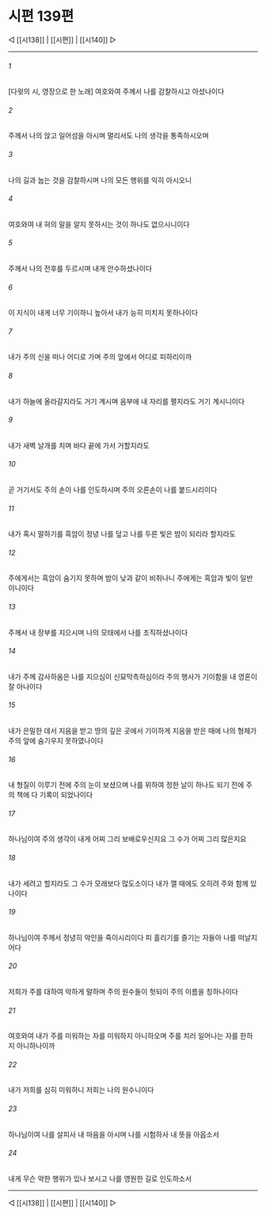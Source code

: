 ﻿# 시편 139편

◁ [[시138]] | [[시편]] | [[시140]] ▷
***

###### 1
[다윗의 시, 영장으로 한 노래] 여호와여 주께서 나를 감찰하시고 아셨나이다

###### 2
주께서 나의 앉고 일어섬을 아시며 멀리서도 나의 생각을 통족하시오며

###### 3
나의 길과 눕는 것을 감찰하시며 나의 모든 행위를 익히 아시오니

###### 4
여호와여 내 혀의 말을 알지 못하시는 것이 하나도 없으시니이다

###### 5
주께서 나의 전후를 두르시며 내게 안수하셨나이다

###### 6
이 지식이 내게 너무 기이하니 높아서 내가 능히 미치지 못하나이다

###### 7
내가 주의 신을 떠나 어디로 가며 주의 앞에서 어디로 피하리이까

###### 8
내가 하늘에 올라갈지라도 거기 계시며 음부에 내 자리를 펼지라도 거기 계시니이다

###### 9
내가 새벽 날개를 치며 바다 끝에 가서 거할지라도

###### 10
곧 거기서도 주의 손이 나를 인도하시며 주의 오른손이 나를 붙드시리이다

###### 11
내가 혹시 말하기를 흑암이 정녕 나를 덮고 나를 두른 빛은 밤이 되리라 할지라도

###### 12
주에게서는 흑암이 숨기지 못하며 밤이 낮과 같이 비취나니 주에게는 흑암과 빛이 일반이니이다

###### 13
주께서 내 장부를 지으시며 나의 모태에서 나를 조직하셨나이다

###### 14
내가 주께 감사하옴은 나를 지으심이 신묘막측하심이라 주의 행사가 기이함을 내 영혼이 잘 아나이다

###### 15
내가 은밀한 데서 지음을 받고 땅의 깊은 곳에서 기이하게 지음을 받은 때에 나의 형체가 주의 앞에 숨기우지 못하였나이다

###### 16
내 형질이 이루기 전에 주의 눈이 보셨으며 나를 위하여 정한 날이 하나도 되기 전에 주의 책에 다 기록이 되었나이다

###### 17
하나님이여 주의 생각이 내게 어찌 그리 보배로우신지요 그 수가 어찌 그리 많은지요

###### 18
내가 세려고 할지라도 그 수가 모래보다 많도소이다 내가 깰 때에도 오히려 주와 함께 있나이다

###### 19
하나님이여 주께서 정녕히 악인을 죽이시리이다 피 흘리기를 즐기는 자들아 나를 떠날지어다

###### 20
저희가 주를 대하여 악하게 말하며 주의 원수들이 헛되이 주의 이름을 칭하나이다

###### 21
여호와여 내가 주를 미워하는 자를 미워하지 아니하오며 주를 치러 일어나는 자를 한하지 아니하나이까

###### 22
내가 저희를 심히 미워하니 저희는 나의 원수니이다

###### 23
하나님이여 나를 살피사 내 마음을 아시며 나를 시험하사 내 뜻을 아옵소서

###### 24
내게 무슨 악한 행위가 있나 보시고 나를 영원한 길로 인도하소서


***
◁ [[시138]] | [[시편]] | [[시140]] ▷